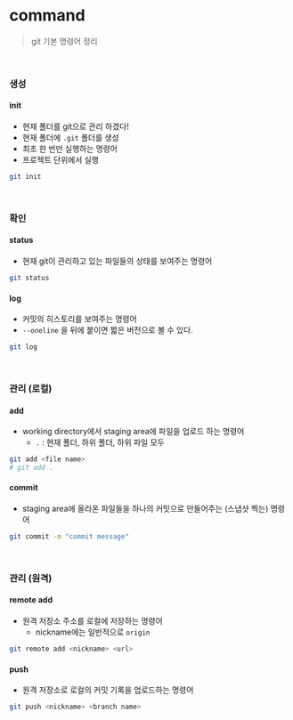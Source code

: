 # command

> git 기본 명령어 정리

<br>

### 생성

#### init

* 현재 폴더를 git으로 관리 하겠다!
* 현재 폴더에 `.git` 폴더를 생성
* 최초 한 번만 실행하는 명령어
* 프로젝트 단위에서 실행

```bash
git init
```

<br>

### 확인

#### status

* 현재 git이 관리하고 있는 파일들의 상태를 보여주는 명령어

```bash
git status
```

#### log

* 커밋의 히스토리를 보여주는 명령어
* `--oneline` 을 뒤에 붙이면 짧은 버전으로 볼 수 있다.

```bash
git log
```

<br>

### 관리 (로컬)

#### add

* working directory에서 staging area에 파일을 업로드 하는 명령어
  * `.` : 현재 폴더, 하위 폴더, 하위 파일 모두

```bash
git add <file name>
# git add .
```

#### commit

* staging area에 올라온 파일들을 하나의 커밋으로 만들어주는 (스냅샷 찍는) 명령어

```bash
git commit -m "commit message"
```

<br>

### 관리 (원격)

#### remote add

* 원격 저장소 주소를 로컬에 저장하는 명령어
  * nickname에는 일반적으로 `origin`

```bash
git remote add <nickname> <url>
```

#### push

* 원격 저장소로 로컬의 커밋 기록을 업로드하는 명령어

```bash
git push <nickname> <branch name>
```

